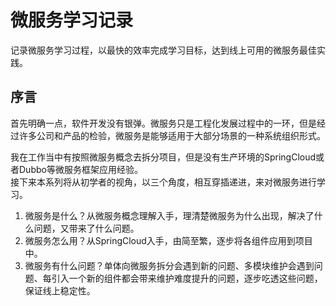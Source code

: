 # 微服务学习记录
记录微服务学习过程，以最快的效率完成学习目标，达到线上可用的微服务最佳实践。
## 序言
首先明确一点，软件开发没有银弹。微服务只是工程化发展过程中的一环，但是经过许多公司和产品的检验，微服务是能够适用于大部分场景的一种系统组织形式。

我在工作当中有按照微服务概念去拆分项目，但是没有生产环境的SpringCloud或者Dubbo等微服务框架应用经验。  
接下来本系列将从初学者的视角，以三个角度，相互穿插递进，来对微服务进行学习。
1. 微服务是什么？从微服务概念理解入手，理清楚微服务为什么出现，解决了什么问题，又带来了什么问题。
2. 微服务怎么用？从SpringCloud入手，由简至繁，逐步将各组件应用到项目中。
3. 微服务有什么问题？单体向微服务拆分会遇到新的问题、多模块维护会遇到问题、每引入一个新的组件都会带来维护难度提升的问题，逐步吃透这些问题，保证线上稳定性。

